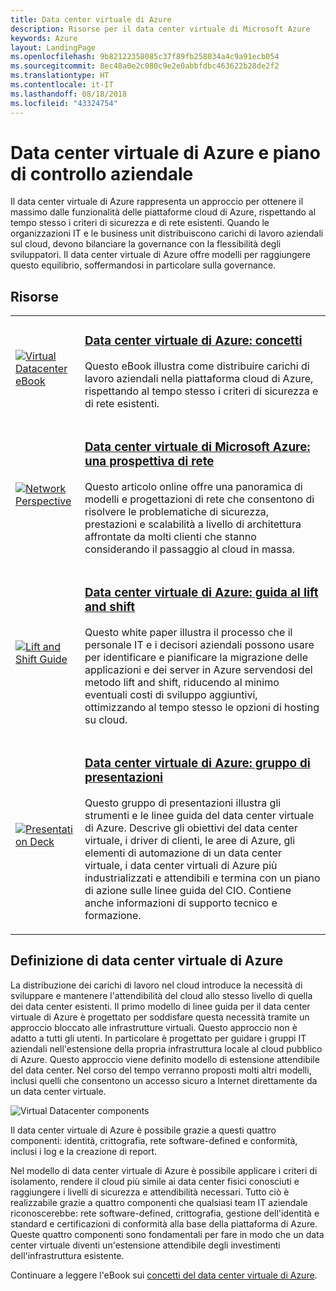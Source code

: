 ```yaml
---
title: Data center virtuale di Azure
description: Risorse per il data center virtuale di Microsoft Azure
keywords: Azure
layout: LandingPage
ms.openlocfilehash: 9b82122358085c37f89fb258034a4c9a91ecb054
ms.sourcegitcommit: 8ec48a0e2c080c9e2e0abbfdbc463622b28de2f2
ms.translationtype: HT
ms.contentlocale: it-IT
ms.lasthandoff: 08/18/2018
ms.locfileid: "43324754"
---
```

# <a name="azure-virtual-datacenter-and-the-enterprise-control-plane"></a>Data center virtuale di Azure e piano di controllo aziendale

Il data center virtuale di Azure rappresenta un approccio per ottenere il massimo dalle funzionalità delle piattaforme cloud di Azure, rispettando al tempo stesso i criteri di sicurezza e di rete esistenti. Quando le organizzazioni IT e le business unit distribuiscono carichi di lavoro aziendali sul cloud, devono bilanciare la governance con la flessibilità degli sviluppatori. Il data center virtuale di Azure offre modelli per raggiungere questo equilibrio, soffermandosi in particolare sulla governance.
 
## <a name="resources"></a>Risorse
<table>
<tr>
    <td style="width: 64px; vertical-align: middle;"><a href="http://aka.ms/VDC/Concepts"><img src="../_images/virtual-datacenter.svg" alt="Virtual Datacenter eBook" /></a></td>
    <td>
        <h3><a href="http://aka.ms/VDC/Concepts">Data center virtuale di Azure: concetti</a></h3>
        <p>Questo eBook illustra come distribuire carichi di lavoro aziendali nella piattaforma cloud di Azure, rispettando al tempo stesso i criteri di sicurezza e di rete esistenti.</p>
    </td>
</tr>
<tr>
    <td style="width: 64px; vertical-align: middle;"><a href="/azure/networking/networking-virtual-datacenter"><img src="./images/vdc-network.png" alt="Network Perspective" /></a></td>
    <td>
        <h3><a href="networking-virtual-datacenter.md">Data center virtuale di Microsoft Azure: una prospettiva di rete</a></h3>
        <p>Questo articolo online offre una panoramica di modelli e progettazioni di rete che consentono di risolvere le problematiche di sicurezza, prestazioni e scalabilità a livello di architettura affrontate da molti clienti che stanno considerando il passaggio al cloud in massa.</p>
    </td>
</tr>
<tr>
    <td style="width: 64px; vertical-align: middle;"><a href="http://aka.ms/VDC/Lift"><img src="./images/vdc-lift-and-shift.png" alt="Lift and Shift Guide" /></a></td>
    <td>
        <h3><a href="http://aka.ms/VDC/Lift">Data center virtuale di Azure: guida al lift and shift</a></h3>
        <p>Questo white paper illustra il processo che il personale IT e i decisori aziendali possono usare per identificare e pianificare la migrazione delle applicazioni e dei server in Azure servendosi del metodo lift and shift, riducendo al minimo eventuali costi di sviluppo aggiuntivi, ottimizzando al tempo stesso le opzioni di hosting su cloud.</p>
    </td>
</tr>
<tr>
    <td style="width: 64px; vertical-align: middle;"><a href="http://aka.ms/VDC/Deck"><img src="./images/vdc-deck.png" alt="Presentation Deck" /></a></td>
    <td>
        <h3><a href="http://aka.ms/VDC/Deck">Data center virtuale di Azure: gruppo di presentazioni</a></h3>
        <p>Questo gruppo di presentazioni illustra gli strumenti e le linee guida del data center virtuale di Azure. Descrive gli obiettivi del data center virtuale, i driver di clienti, le aree di Azure, gli elementi di automazione di un data center virtuale, i data center virtuali di Azure più industrializzati e attendibili e termina con un piano di azione sulle linee guida del CIO. Contiene anche informazioni di supporto tecnico e formazione.</p>
    </td>
</tr>
</table>

## <a name="what-is-the-azure-virtual-datacenter"></a>Definizione di data center virtuale di Azure

La distribuzione dei carichi di lavoro nel cloud introduce la necessità di sviluppare e mantenere l'attendibilità del cloud allo stesso livello di quella dei data center esistenti. Il primo modello di linee guida per il data center virtuale di Azure è progettato per soddisfare questa necessità tramite un approccio bloccato alle infrastrutture virtuali. Questo approccio non è adatto a tutti gli utenti. In particolare è progettato per guidare i gruppi IT aziendali nell'estensione della propria infrastruttura locale al cloud pubblico di Azure. Questo approccio viene definito modello di estensione attendibile del data center. Nel corso del tempo verranno proposti molti altri modelli, inclusi quelli che consentono un accesso sicuro a Internet direttamente da un data center virtuale.

<img src="./images/vdc-components.svg" alt="Virtual Datacenter components" style="max-width:700px;"/>

Il data center virtuale di Azure è possibile grazie a questi quattro componenti: identità, crittografia, rete software-defined e conformità, inclusi i log e la creazione di report.

Nel modello di data center virtuale di Azure è possibile applicare i criteri di isolamento, rendere il cloud più simile ai data center fisici conosciuti e raggiungere i livelli di sicurezza e attendibilità necessari. Tutto ciò è realizzabile grazie a quattro componenti che qualsiasi team IT aziendale riconoscerebbe: rete software-defined, crittografia, gestione dell'identità e standard e certificazioni di conformità alla base della piattaforma di Azure. Queste quattro componenti sono fondamentali per fare in modo che un data center virtuale diventi un'estensione attendibile degli investimenti dell'infrastruttura esistente.


Continuare a leggere l'eBook sui <a href="http://aka.ms/VDC/eBook">concetti del data center virtuale di Azure</a>.
